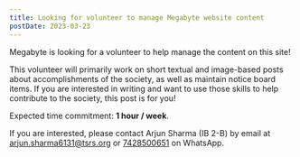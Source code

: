 ```yaml
---
title: Looking for volunteer to manage Megabyte website content
postDate: 2023-03-23
---
```


Megabyte is looking for a volunteer to help manage the content on this site!

This volunteer will primarily work on short textual and image-based posts about accomplishments of the society, as well as maintain notice board items. If you are interested in writing and want to use those skills to help contribute to the society, this post is for you!

Expected time commitment: **1 hour / week**.

If you are interested, please contact Arjun Sharma (IB 2-B) by email at [arjun.sharma6131@tsrs.org](mailto:arjun.sharma6131@tsrs.org) or [7428500651](https://wa.me/917428500651) on WhatsApp.
